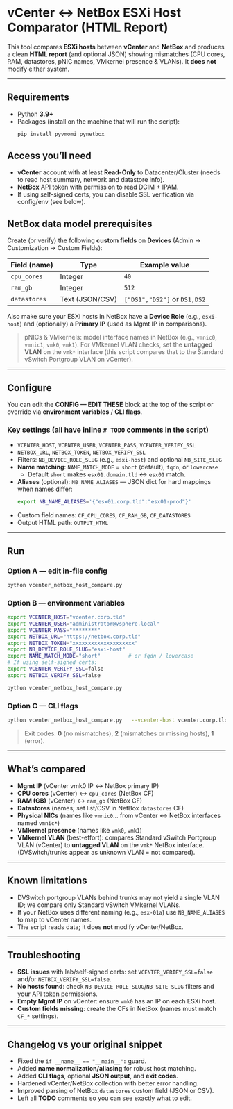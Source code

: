 # vCenter ↔ NetBox ESXi Host Comparator (HTML Report)

This tool compares **ESXi hosts** between **vCenter** and **NetBox** and produces a clean **HTML report** (and optional JSON) showing mismatches (CPU cores, RAM, datastores, pNIC names, VMkernel presence & VLANs). It **does not** modify either system.

---

## Requirements

- Python **3.9+**
- Packages (install on the machine that will run the script):
  ```bash
  pip install pyvmomi pynetbox
  ```

## Access you’ll need

- **vCenter** account with at least **Read-Only** to Datacenter/Cluster (needs to read host summary, network and datastore info).
- **NetBox** API token with permission to read DCIM + IPAM.
- If using self-signed certs, you can disable SSL verification via config/env (see below).

## NetBox data model prerequisites

Create (or verify) the following **custom fields** on **Devices** (Admin → Customization → Custom Fields):

| Field (name) | Type            | Example value               |
|--------------|-----------------|-----------------------------|
| `cpu_cores`  | Integer         | `40`                        |
| `ram_gb`     | Integer         | `512`                       |
| `datastores` | Text (JSON/CSV) | `["DS1","DS2"]` or `DS1,DS2`|

Also make sure your ESXi hosts in NetBox have a **Device Role** (e.g., `esxi-host`) and (optionally) a **Primary IP** (used as Mgmt IP in comparisons).

> pNICs & VMkernels: model interface names in NetBox (e.g., `vmnic0`, `vmnic1`, `vmk0`, `vmk1`). For VMkernel VLAN checks, set the **untagged VLAN** on the `vmk*` interface (this script compares that to the Standard vSwitch Portgroup VLAN on vCenter).

---

## Configure

You can edit the **CONFIG — EDIT THESE** block at the top of the script or override via **environment variables** / **CLI flags**.

### Key settings (all have inline `# TODO` comments in the script)
- `VCENTER_HOST`, `VCENTER_USER`, `VCENTER_PASS`, `VCENTER_VERIFY_SSL`
- `NETBOX_URL`, `NETBOX_TOKEN`, `NETBOX_VERIFY_SSL`
- Filters: `NB_DEVICE_ROLE_SLUG` (e.g., `esxi-host`) and optional `NB_SITE_SLUG`
- **Name matching**: `NAME_MATCH_MODE` = `short` (default), `fqdn`, or `lowercase`
  - Default `short` makes `esx01.domain.tld` ↔ `esx01` match.
- **Aliases** (optional): `NB_NAME_ALIASES` — JSON dict for hard mappings when names differ:
  ```bash
  export NB_NAME_ALIASES='{"esx01.corp.tld":"esx01-prod"}'
  ```
- Custom field names: `CF_CPU_CORES`, `CF_RAM_GB`, `CF_DATASTORES`
- Output HTML path: `OUTPUT_HTML`

---

## Run

### Option A — edit in-file config
```bash
python vcenter_netbox_host_compare.py
```

### Option B — environment variables
```bash
export VCENTER_HOST="vcenter.corp.tld"
export VCENTER_USER="administrator@vsphere.local"
export VCENTER_PASS="********"
export NETBOX_URL="https://netbox.corp.tld"
export NETBOX_TOKEN="xxxxxxxxxxxxxxxxxxxx"
export NB_DEVICE_ROLE_SLUG="esxi-host"
export NAME_MATCH_MODE="short"         # or fqdn / lowercase
# If using self-signed certs:
export VCENTER_VERIFY_SSL=false
export NETBOX_VERIFY_SSL=false

python vcenter_netbox_host_compare.py
```

### Option C — CLI flags
```bash
python vcenter_netbox_host_compare.py   --vcenter-host vcenter.corp.tld   --vcenter-user administrator@vsphere.local   --vcenter-pass '********'   --netbox-url https://netbox.corp.tld   --netbox-token xxxxxxxxxxxxxxxxxxxx   --nb-role esxi-host   --name-match-mode short   --output-html drift.html   --output-json drift.json   --vcenter-verify-ssl   --netbox-verify-ssl
```

> Exit codes: **0** (no mismatches), **2** (mismatches or missing hosts), **1** (error).

---

## What’s compared

- **Mgmt IP** (vCenter vmk0 IP ↔ NetBox primary IP)
- **CPU cores** (vCenter) ↔ `cpu_cores` (NetBox CF)
- **RAM (GB)** (vCenter) ↔ `ram_gb` (NetBox CF)
- **Datastores** (names; set list/CSV in NetBox `datastores` CF)
- **Physical NICs** (names like `vmnic0`… from vCenter ↔ NetBox interfaces named `vmnic*`)
- **VMkernel presence** (names like `vmk0`, `vmk1`)
- **VMkernel VLAN** (best-effort): compares Standard vSwitch Portgroup VLAN (vCenter) to **untagged VLAN** on the `vmk*` NetBox interface. (DVSwitch/trunks appear as unknown VLAN = not compared).

---

## Known limitations

- DVSwitch portgroup VLANs behind trunks may not yield a single VLAN ID; we compare only Standard vSwitch VMkernel VLANs.
- If your NetBox uses different naming (e.g., `esx-01a`) use `NB_NAME_ALIASES` to map to vCenter names.
- The script reads data; it does **not** modify vCenter/NetBox.

---

## Troubleshooting

- **SSL issues** with lab/self-signed certs: set `VCENTER_VERIFY_SSL=false` and/or `NETBOX_VERIFY_SSL=false`.
- **No hosts found**: check `NB_DEVICE_ROLE_SLUG`/`NB_SITE_SLUG` filters and your API token permissions.
- **Empty Mgmt IP** on vCenter: ensure `vmk0` has an IP on each ESXi host.
- **Custom fields missing**: create the CFs in NetBox (names must match `CF_*` settings).

---

## Changelog vs your original snippet

- Fixed the `if __name__ == "__main__":` guard.
- Added **name normalization/aliasing** for robust host matching.
- Added **CLI flags**, optional **JSON output**, and **exit codes**.
- Hardened vCenter/NetBox collection with better error handling.
- Improved parsing of NetBox `datastores` custom field (JSON or CSV).
- Left all **TODO** comments so you can see exactly what to edit.